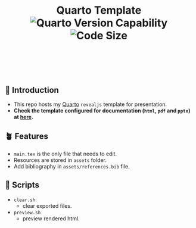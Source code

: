 <!-- Not show on Github! -->
<!-- <p style="font-size: 36px; text-align: center; font-family: Arial, sans-serif;"> -->
<!--     [> <b>Quarto Template</b>  <] -->
<!--     Quarto Template -->
<!-- </p>  -->
<!-- Not show on Github! -->

<!-- <h1 align="center"> -->
<!--     Quarto Template -->
<!-- </h1> -->

<h1  align="center" style="margin-bottom: 70px;">
    Quarto Template
    <br>
    <img
        alt="Quarto Version Capability"
        src="https://img.shields.io/badge/quarto-v1.8.2-90bbe3?style=for-the-badge&colorA=363A4F&logo=quarto&logoColor=D9E0EE">
    <img
        alt="Code Size"
        src="https://img.shields.io/github/languages/code-size/syw-robotics/quarto_template?colorA=363A4F&colorB=d0aee2&logo=gitlfs&logoColor=D9E0EE&style=for-the-badge">
</h1>


<br>


##  🪷 Introduction

- This repo hosts my [Quarto](https://neovim.io/) `revealjs` template for presentation. 
- **Check the template configured for documentation (`html`, `pdf` and `pptx`) at [here](https://github.com/syw-robotics/quarto_template/tree/doc).** 

## 🪴 Features
- `main.tex` is the only file that needs to edit.
- Resources are stored in `assets` folder.
- Add bibliography in `assets/references.bib` file.

## 📃 Scripts

- `clear.sh`:
    - clear exported files. 
- `preview.sh`
    - preview rendered html.
